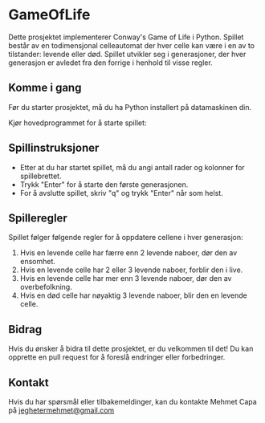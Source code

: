 # GameOfLife
Dette prosjektet implementerer Conway's Game of Life i Python. Spillet består av en todimensjonal celleautomat der hver celle kan være i en av to tilstander: levende eller død. Spillet utvikler seg i generasjoner, der hver generasjon er avledet fra den forrige i henhold til visse regler.

## Komme i gang

Før du starter prosjektet, må du ha Python installert på datamaskinen din.

Kjør hovedprogrammet for å starte spillet:

## Spillinstruksjoner

- Etter at du har startet spillet, må du angi antall rader og kolonner for spillebrettet.
- Trykk "Enter" for å starte den første generasjonen.
- For å avslutte spillet, skriv "q" og trykk "Enter" når som helst.

## Spilleregler

Spillet følger følgende regler for å oppdatere cellene i hver generasjon:

1. Hvis en levende celle har færre enn 2 levende naboer, dør den av ensomhet.
2. Hvis en levende celle har 2 eller 3 levende naboer, forblir den i live.
3. Hvis en levende celle har mer enn 3 levende naboer, dør den av overbefolkning.
4. Hvis en død celle har nøyaktig 3 levende naboer, blir den en levende celle.

## Bidrag

Hvis du ønsker å bidra til dette prosjektet, er du velkommen til det! Du kan opprette en pull request for å foreslå endringer eller forbedringer.


## Kontakt

Hvis du har spørsmål eller tilbakemeldinger, kan du kontakte Mehmet Capa på jeghetermehmet@gmail.com
